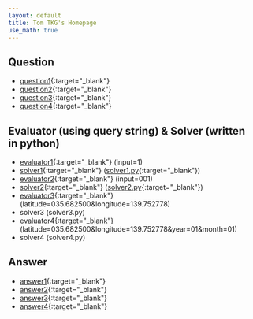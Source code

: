 ```yaml
---
layout: default
title: Tom TKG's Homepage
use_math: true
---
```


## Question
* [question1](lecture/question1.html){:target="_blank"}
* [question2](lecture/question2.html){:target="_blank"}
* [question3](lecture/question3.html){:target="_blank"}
* [question4](lecture/question4.html){:target="_blank"}

## Evaluator (using query string) & Solver (written in python)
* [evaluator1](lecture/evaluator1.html?input=1){:target="_blank"} (input=1)
* [solver1](lecture/solver1.txt){:target="_blank"} ([solver1.py](lecture/solver1.py){:target="_blank"})
* [evaluator2](lecture/evaluator2.html?input=001){:target="_blank"} (input=001)
* [solver2](lecture/solver2.txt){:target="_blank"} ([solver2.py](lecture/solver2.py){:target="_blank"})
* [evaluator3](lecture/evaluator3.html?latitude=035.682500&longitude=139.752778){:target="_blank"} (latitude=035.682500&longitude=139.752778)
* solver3 (solver3.py)
* [evaluator4](lecture/evaluator4.html?latitude=035.682500&longitude=139.752778&year=01&month=01){:target="_blank"} (latitude=035.682500&longitude=139.752778&year=01&month=01)
* solver4 (solver4.py)

## Answer
* [answer1](lecture/answer1.html){:target="_blank"}
* [answer2](lecture/answer2.html){:target="_blank"}
* [answer3](lecture/answer3.html){:target="_blank"}
* [answer4](lecture/answer4.html){:target="_blank"}
